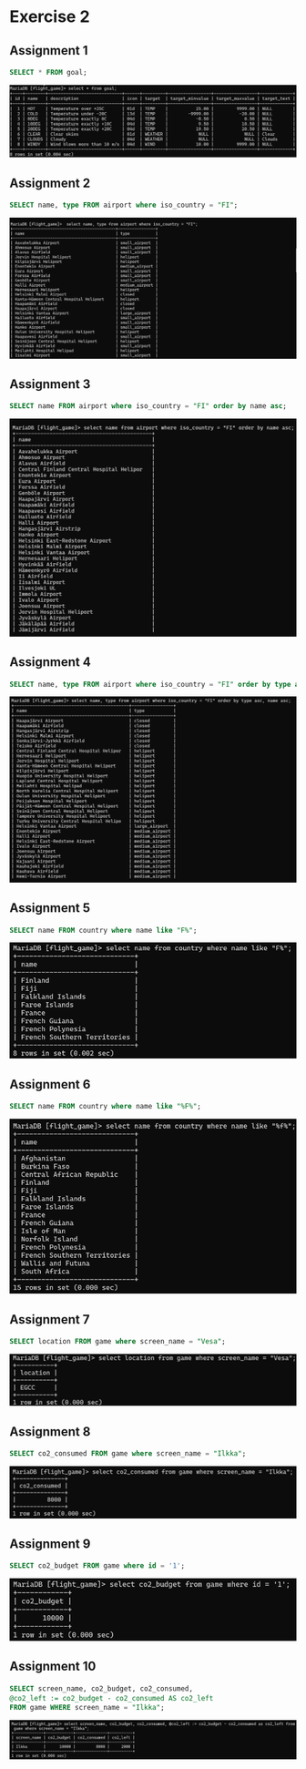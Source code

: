 # Exercise 2

## Assignment 1
```sql
SELECT * FROM goal;
```

![screenshot](W3_E2_1.png)

## Assignment 2
```sql
SELECT name, type FROM airport where iso_country = "FI";
```

![screenshot](W3_E2_2.png)

## Assignment 3
```sql
SELECT name FROM airport where iso_country = "FI" order by name asc;
```

![screenshot](W3_E2_3.png)

## Assignment 4
```sql
SELECT name, type FROM airport where iso_country = "FI" order by type asc, name asc;
```

![screenshot](W3_E2_4.png)

## Assignment 5
```sql
SELECT name FROM country where name like "F%";
```

![W3_E2_5.png](W3_E2_5.png)

## Assignment 6
```sql
SELECT name FROM country where name like "%F%";
```

![W3_E2_6.png](W3_E2_6.png)

## Assignment 7
```sql
SELECT location FROM game where screen_name = "Vesa";
```

![W3_E2_7.png](W3_E2_7.png)

## Assignment 8
```sql
SELECT co2_consumed FROM game where screen_name = "Ilkka";
```

![W3_E2_8.png](W3_E2_8.png)

## Assignment 9
```sql
SELECT co2_budget FROM game where id = '1';
```

![W3_E2_9.png](W3_E2_9.png)

## Assignment 10
```sql
SELECT screen_name, co2_budget, co2_consumed,
@co2_left := co2_budget - co2_consumed AS co2_left 
FROM game WHERE screen_name = "Ilkka";
```

![W3_E2_10.png](W3_E2_10.png)
